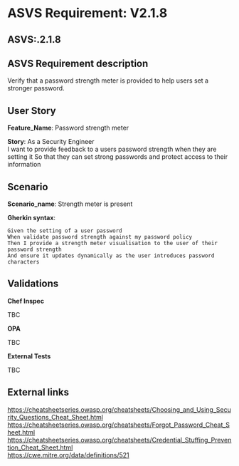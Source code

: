 # ASVS Requirement: V2.1.8

## ASVS:.2.1.8

## ASVS Requirement description

Verify that a password strength meter is provided to help users set a stronger password.

## User Story

**Feature_Name**: Password strength meter

**Story**:
As a Security Engineer\
I want to provide feedback to a users password strength when they are setting it
So that they can set strong passwords and protect access to their information

## Scenario

**Scenario_name**: Strength meter is present

**Gherkin syntax**:

```gherkin
Given the setting of a user password
When validate password strength against my password policy
Then I provide a strength meter visualisation to the user of their password strength
And ensure it updates dynamically as the user introduces password characters
```

## Validations

**Chef Inspec**

TBC

**OPA**

TBC

**External Tests**

TBC

## External links

<https://cheatsheetseries.owasp.org/cheatsheets/Choosing_and_Using_Security_Questions_Cheat_Sheet.html> \
<https://cheatsheetseries.owasp.org/cheatsheets/Forgot_Password_Cheat_Sheet.html> \
<https://cheatsheetseries.owasp.org/cheatsheets/Credential_Stuffing_Prevention_Cheat_Sheet.html> \
<https://cwe.mitre.org/data/definitions/521>
